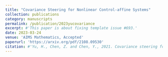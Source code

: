 ```yaml
---
title: "Covariance Steering for Nonlinear Control-affine Systems"
collection: publications
category: manuscripts
permalink: /publication/2023yucovariance
excerpt: #'This paper is about fixing template issue #693.'
date: 2023-03-24
venue: 'AIMS Mathematics, Accepted'
paperurl: 'https://arxiv.org/pdf/2108.09530'
citation: #'Yu, H., Chen, Z. and Chen, Y., 2021. Covariance steering for nonlinear control-affine systems. arXiv preprint arXiv:2108.09530.'
---
```


